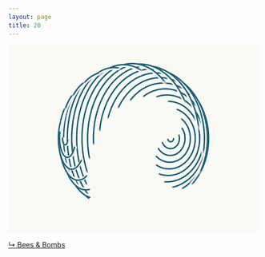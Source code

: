 ```yaml
---
layout: page
title: 20
---
```


<img src="https://raw.githubusercontent.com/qrush/gifs/master/gifs/20.gif" />

<a href="http://beesandbombs.tumblr.com/post/94895417939/dribbblepopular-sphere-wave-follow-me-on">&#8627; Bees & Bombs</a>

